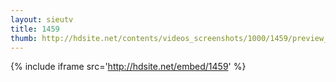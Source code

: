 ```yaml
---
layout: sieutv
title: 1459
thumb: http://hdsite.net/contents/videos_screenshots/1000/1459/preview_360p.mp4.jpg
---
```

{% include iframe src='http://hdsite.net/embed/1459' %}
 
